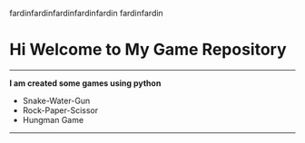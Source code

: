 fardinfardinfardinfardinfardin
fardinfardin
# Hi Welcome to My Game Repository
***

**I am created some games using python**
- Snake-Water-Gun
- Rock-Paper-Scissor
- Hungman Game
---




